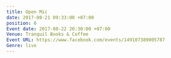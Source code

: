 ```yaml
---
title: Open Mic
date: 2017-08-21 09:33:00 +07:00
position: 6
Event date: 2017-08-22 20:30:00 +07:00
Venue: Tranquil Books & Coffee
Event URL: https://www.facebook.com/events/149107389005787
Genre: live
---
```


